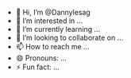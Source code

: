 - 👋 Hi, I’m @Dannylesag
- 👀 I’m interested in ...
- 🌱 I’m currently learning ...
- 💞️ I’m looking to collaborate on ...
- 📫 How to reach me ...
- 😄 Pronouns: ...
- ⚡ Fun fact: ...

<!---
Dannylesag/Dannylesag is a ✨ special ✨ repository because its `README.md` (this file) appears on your GitHub profile.
You can click the Preview link to take a look at your changes.
--->

